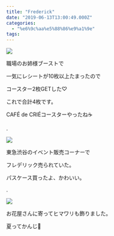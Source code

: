 ```yaml
---
title: "Frederick"
date: "2019-06-13T13:00:49.000Z"
categories: 
  - "%e6%9c%aa%e5%88%86%e9%a1%9e"
tags: 
---
```


![](images/2019-06-13-17-41-373861647938363865015.jpg)

職場のお姉様ブーストで

一気にレシートが10枚以上たまったので

コースター2枚GETした♡

これで合計4枚です。

CAFÉ de CRIÉコースターやったね☕

.

![](images/2019-06-13-18-11-358804551150292956106.jpg)

東急渋谷のイベント販売コーナーで

フレデリック売られていた。

パスケース買ったよ、かわいい。

.

![](images/2019-06-13-19-35-356325816256721818956.jpg)

お花屋さんに寄ってヒマワリも飾りました。

夏ってかんじ🌻
